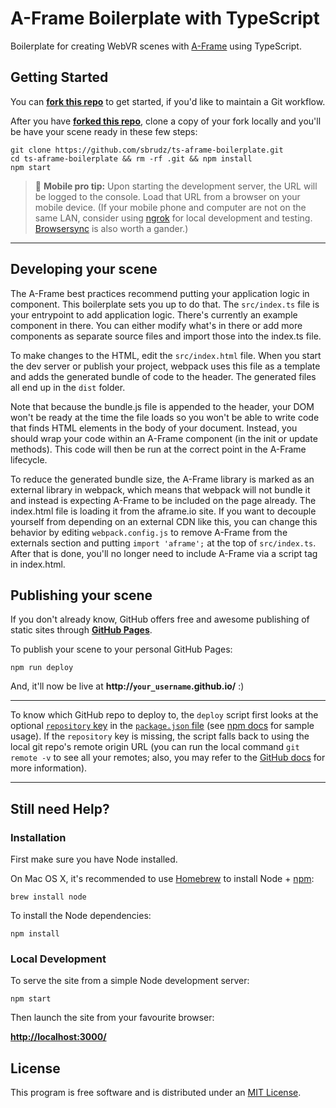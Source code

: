 # A-Frame Boilerplate with TypeScript

Boilerplate for creating WebVR scenes with [A-Frame](https://aframe.io) using TypeScript.

## Getting Started

You can __[fork this repo](https://github.com/sbrudz/ts-aframe-boilerplate/fork)__ to get started, if you'd like to maintain a Git workflow.

After you have __[forked this repo](https://github.com/sbrudz/ts-aframe-boilerplate/fork)__, clone a copy of your fork locally and you'll be have your scene ready in these few steps:

    git clone https://github.com/sbrudz/ts-aframe-boilerplate.git
    cd ts-aframe-boilerplate && rm -rf .git && npm install
    npm start

> :iphone: **Mobile pro tip:** Upon starting the development server, the URL will be logged to the console. Load that URL from a browser on your mobile device. (If your mobile phone and computer are not on the same LAN, consider using [ngrok](https://ngrok.com/) for local development and testing. [Browsersync](https://www.browsersync.io/) is also worth a gander.)

<hr>

## Developing your scene

The A-Frame best practices recommend putting your application logic in component. This boilerplate sets you up to do that.
The `src/index.ts` file is your entrypoint to add application logic.  There's currently an example component in there. You
can either modify what's in there or add more components as separate source files and import those into the index.ts file.

To make changes to the HTML, edit the `src/index.html` file.  When you start the dev server or publish your project, webpack
uses this file as a template and adds the generated bundle of code to the header.  The generated files all end up in the
`dist` folder.

Note that because the bundle.js file is appended to the header, your DOM won't be ready at the time the file loads so you
won't be able to write code that finds HTML elements in the body of your document.  Instead, you should wrap your code within
an A-Frame component (in the init or update methods).  This code will then be run at the correct point in the A-Frame lifecycle.

To reduce the generated bundle size, the A-Frame library is marked as an external library in webpack, which means that webpack will not
bundle it and instead is expecting A-Frame to be included on the page already.  The index.html file is loading it from the
aframe.io site.  If you want to decouple yourself from depending on an external CDN like this, you can change this behavior by
editing `webpack.config.js` to remove A-Frame from the externals section and putting `import 'aframe';` at the top of `src/index.ts`.
After that is done, you'll no longer need to include A-Frame via a script tag in index.html.

## Publishing your scene

If you don't already know, GitHub offers free and awesome publishing of static sites through __[GitHub Pages](https://pages.github.com/)__.

To publish your scene to your personal GitHub Pages:

    npm run deploy

And, it'll now be live at __http://`your_username`.github.io/__ :)

<hr>

To know which GitHub repo to deploy to, the `deploy` script first looks at the optional [`repository` key](https://docs.npmjs.com/files/package.json#repository) in the [`package.json` file](package.json) (see [npm docs](https://docs.npmjs.com/files/package.json#repository) for sample usage). If the `repository` key is missing, the script falls back to using the local git repo's remote origin URL (you can run the local command `git remote -v` to see all your remotes; also, you may refer to the [GitHub docs](https://help.github.com/articles/about-remote-repositories/) for more information).

<hr>

## Still need Help?

### Installation

First make sure you have Node installed.

On Mac OS X, it's recommended to use [Homebrew](http://brew.sh/) to install Node + [npm](https://www.npmjs.com):

    brew install node

To install the Node dependencies:

    npm install


### Local Development

To serve the site from a simple Node development server:

    npm start

Then launch the site from your favourite browser:

[__http://localhost:3000/__](http://localhost:3000/)


## License

This program is free software and is distributed under an [MIT License](LICENSE).
